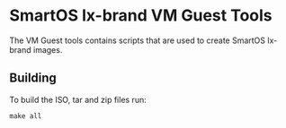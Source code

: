 # SmartOS lx-brand VM Guest Tools

The VM Guest tools contains scripts that are used to create SmartOS lx-brand images.


## Building

To build the ISO, tar and zip files run:

```
make all
```